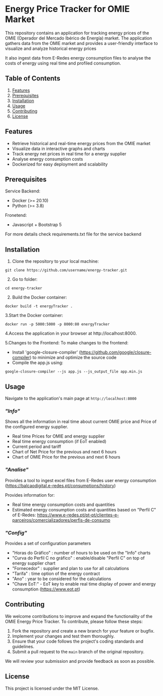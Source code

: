 # Energy Price Tracker for OMIE Market

This repository contains an application for tracking energy prices of the OMIE (Operador del Mercado Ibérico de Energía) market. The application gathers data from the OMIE market and provides a user-friendly interface to visualize and analyze historical energy prices

It also ingest data from E-Redes energy consumption files to analyse the costs of energy using real time and profiled consumption.


## Table of Contents

1. [Features](#features)
2. [Prerequisites](#prerequisites)
3. [Installation](#installation)
4. [Usage](#usage)
5. [Contributing](#contributing)
6. [License](#license)

## Features

- Retrieve historical and real-time energy prices from the OMIE market
- Visualize data in interactive graphs and charts
- Track energy net prices in real time for a energy supplier
- Analyse energy consumption costs
- Dockerized for easy deployment and scalability

## Prerequisites

Service Backend:
- Docker (>= 20.10)
- Python (>= 3.8)

Fronetend:
- Javascript + Bootstrap 5

For more details check requirements.txt file for the service backend

## Installation

1. Clone the repository to your local machine:

```
git clone https://github.com/username/energy-tracker.git
```

2. Go to folder:
```
cd energy-tracker
```

2. Build the Docker container:
```
docker build -t energyTracker .
````

3.Start the Docker container:
```
docker run -p 5000:5000 -p 8000:80 energyTracker
```

4.Access the application in your browser at http://localhost:8000.

5.Changes to the Frontend:
To make changes to the frontend:

- Install 'google-closure-compiler' (https://github.com/google/closure-compiler) to minimize and optimize the source code
- Compile the app.js using:
```
google-closure-compiler --js app.js --js_output_file app.min.js
```

## Usage

Navigate to the application's main page at `http://localhost:8000`

### *"Info"*
Shows all the information in real time about current OMIE price and Price of the configured energy supplier.
- Real time Prices for OMIE and energy supplier
- Real time energy consumption (if EoT enabled)
- Current period and tariff
- Chart of Net Price for the previous and next 6 hours
- Chart of OMIE Price for the previous and next 6 hours

### *"Analise"*
Provides a tool to ingest excel files from E-Redes user energy consumption (https://balcaodigital.e-redes.pt/consumptions/history) 

Provides information for:
- Real time energy consumption costs and quantities
- Estimated energy consumption costs and quantities based on "Perfil C" of E-Redes: https://www.e-redes.pt/pt-pt/clientes-e-parceiros/comercializadores/perfis-de-consumo


### *"Config"*
Provides a set of configuration parameters
- "Horas do Gráfico" : number of hours to be used on the "Info" charts
- "Curva do Perfil C no gráfico" : enable/disable "Perfil C" on top of energy supplier chart
- "Fornecedor" : supplier and plan to use for all calculations
- "Tarifa" : time option of the energy contract
- "Ano" : year to be considered for the calculations
- "Chave EoT:" - EoT key to enable real time display of power and energy consumption (https://www.eot.pt)



## Contributing

We welcome contributions to improve and expand the functionality of the OMIE Energy Price Tracker. To contribute, please follow these steps:

1. Fork the repository and create a new branch for your feature or bugfix.
2. Implement your changes and test them thoroughly.
3. Ensure that your code follows the project's coding standards and guidelines.
4. Submit a pull request to the `main` branch of the original repository.

We will review your submission and provide feedback as soon as possible.

## License

This project is licensed under the MIT License. 
